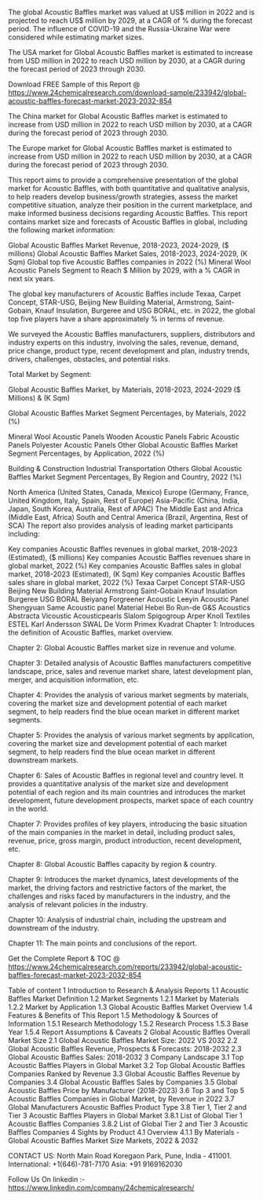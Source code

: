The global Acoustic Baffles market was valued at US$ million in 2022 and is projected to reach US$ million by 2029, at a CAGR of % during the forecast period. The influence of COVID-19 and the Russia-Ukraine War were considered while estimating market sizes.

The USA market for Global Acoustic Baffles  market is estimated to increase from USD million in 2022 to reach USD million by 2030, at a CAGR during the forecast period of 2023 through 2030.

Download FREE Sample of this Report @ https://www.24chemicalresearch.com/download-sample/233942/global-acoustic-baffles-forecast-market-2023-2032-854

The China market for Global Acoustic Baffles  market is estimated to increase from USD million in 2022 to reach USD million by 2030, at a CAGR during the forecast period of 2023 through 2030.

The Europe market for Global Acoustic Baffles  market is estimated to increase from USD million in 2022 to reach USD million by 2030, at a CAGR during the forecast period of 2023 through 2030.

This report aims to provide a comprehensive presentation of the global market for Acoustic Baffles, with both quantitative and qualitative analysis, to help readers develop business/growth strategies, assess the market competitive situation, analyze their position in the current marketplace, and make informed business decisions regarding Acoustic Baffles. This report contains market size and forecasts of Acoustic Baffles in global, including the following market information:

Global Acoustic Baffles Market Revenue, 2018-2023, 2024-2029, ($ millions)
Global Acoustic Baffles Market Sales, 2018-2023, 2024-2029, (K Sqm)
Global top five Acoustic Baffles companies in 2022 (%)
Mineral Wool Acoustic Panels Segment to Reach $ Million by 2029, with a % CAGR in next six years.

The global key manufacturers of Acoustic Baffles include Texaa, Carpet Concept, STAR-USG, Beijing New Building Material, Armstrong, Saint-Gobain, Knauf Insulation, Burgeree and USG BORAL, etc. in 2022, the global top five players have a share approximately % in terms of revenue.

We surveyed the Acoustic Baffles manufacturers, suppliers, distributors and industry experts on this industry, involving the sales, revenue, demand, price change, product type, recent development and plan, industry trends, drivers, challenges, obstacles, and potential risks.

Total Market by Segment:

Global Acoustic Baffles Market, by Materials, 2018-2023, 2024-2029 ($ Millions) & (K Sqm)

Global Acoustic Baffles Market Segment Percentages, by Materials, 2022 (%)

Mineral Wool Acoustic Panels
Wooden Acoustic Panels
Fabric Acoustic Panels
Polyester Acoustic Panels
Other
Global Acoustic Baffles Market Segment Percentages, by Application, 2022 (%)

Building & Construction
Industrial
Transportation
Others
Global Acoustic Baffles Market Segment Percentages, By Region and Country, 2022 (%)

North America (United States, Canada, Mexico)
Europe (Germany, France, United Kingdom, Italy, Spain, Rest of Europe)
Asia-Pacific (China, India, Japan, South Korea, Australia, Rest of APAC)
The Middle East and Africa (Middle East, Africa)
South and Central America (Brazil, Argentina, Rest of SCA)
The report also provides analysis of leading market participants including:

Key companies Acoustic Baffles revenues in global market, 2018-2023 (Estimated), ($ millions)
Key companies Acoustic Baffles revenues share in global market, 2022 (%)
Key companies Acoustic Baffles sales in global market, 2018-2023 (Estimated), (K Sqm)
Key companies Acoustic Baffles sales share in global market, 2022 (%)
Texaa
Carpet Concept
STAR-USG
Beijing New Building Material
Armstrong
Saint-Gobain
Knauf Insulation
Burgeree
USG BORAL
Beiyang
Forgreener Acoustic
Leeyin Acoustic Panel
Shengyuan
Same Acoustic panel Material
Hebei Bo Run-de
G&S Acoustics
Abstracta
Vicoustic
Acousticpearls
Slalom
Spigogroup
Arper
Knoll Textiles
ESTEL
Karl Andersson
SWAL
De Vorm
Primex
Kvadrat
Chapter 1: Introduces the definition of Acoustic Baffles, market overview.

Chapter 2: Global Acoustic Baffles market size in revenue and volume.

Chapter 3: Detailed analysis of Acoustic Baffles manufacturers competitive landscape, price, sales and revenue market share, latest development plan, merger, and acquisition information, etc.

Chapter 4: Provides the analysis of various market segments by materials, covering the market size and development potential of each market segment, to help readers find the blue ocean market in different market segments.

Chapter 5: Provides the analysis of various market segments by application, covering the market size and development potential of each market segment, to help readers find the blue ocean market in different downstream markets.

Chapter 6: Sales of Acoustic Baffles in regional level and country level. It provides a quantitative analysis of the market size and development potential of each region and its main countries and introduces the market development, future development prospects, market space of each country in the world.

Chapter 7: Provides profiles of key players, introducing the basic situation of the main companies in the market in detail, including product sales, revenue, price, gross margin, product introduction, recent development, etc.

Chapter 8: Global Acoustic Baffles capacity by region & country.

Chapter 9: Introduces the market dynamics, latest developments of the market, the driving factors and restrictive factors of the market, the challenges and risks faced by manufacturers in the industry, and the analysis of relevant policies in the industry.

Chapter 10: Analysis of industrial chain, including the upstream and downstream of the industry.

Chapter 11: The main points and conclusions of the report.

Get the Complete Report & TOC @ https://www.24chemicalresearch.com/reports/233942/global-acoustic-baffles-forecast-market-2023-2032-854

Table of content
1 Introduction to Research & Analysis Reports
1.1 Acoustic Baffles Market Definition
1.2 Market Segments
1.2.1 Market by Materials
1.2.2 Market by Application
1.3 Global Acoustic Baffles Market Overview
1.4 Features & Benefits of This Report
1.5 Methodology & Sources of Information
1.5.1 Research Methodology
1.5.2 Research Process
1.5.3 Base Year
1.5.4 Report Assumptions & Caveats
2 Global Acoustic Baffles Overall Market Size
2.1 Global Acoustic Baffles Market Size: 2022 VS 2032
2.2 Global Acoustic Baffles Revenue, Prospects & Forecasts: 2018-2032
2.3 Global Acoustic Baffles Sales: 2018-2032
3 Company Landscape
3.1 Top Acoustic Baffles Players in Global Market
3.2 Top Global Acoustic Baffles Companies Ranked by Revenue
3.3 Global Acoustic Baffles Revenue by Companies
3.4 Global Acoustic Baffles Sales by Companies
3.5 Global Acoustic Baffles Price by Manufacturer (2018-2023)
3.6 Top 3 and Top 5 Acoustic Baffles Companies in Global Market, by Revenue in 2022
3.7 Global Manufacturers Acoustic Baffles Product Type
3.8 Tier 1, Tier 2 and Tier 3 Acoustic Baffles Players in Global Market
3.8.1 List of Global Tier 1 Acoustic Baffles Companies
3.8.2 List of Global Tier 2 and Tier 3 Acoustic Baffles Companies
4 Sights by Product
4.1 Overview
4.1.1 By Materials - Global Acoustic Baffles Market Size Markets, 2022 & 2032

CONTACT US:
North Main Road Koregaon Park, Pune, India - 411001.
International: +1(646)-781-7170
Asia: +91 9169162030

Follow Us On linkedin :- https://www.linkedin.com/company/24chemicalresearch/
